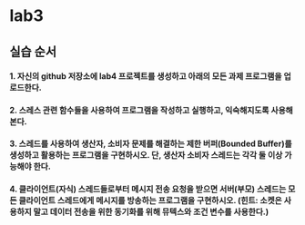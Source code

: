 # lab3

## 실습 순서

#### 1. 자신의 github 저장소에 lab4 프로젝트를 생성하고 아래의 모든 과제 프로그램을 업로드한다.

#### 2. 스레스 관련 함수들을 사용하여 프로그램을 작성하고 실행하고, 익숙해지도록 사용해 본다.

#### 3. 스레드를 사용하여 생산자, 소비자 문제를 해결하는 제한 버퍼(Bounded Buffer)를 생성하고 활용하는 프로그램을 구현하시오. 단, 생산자 소비자 스레드는 각각 둘 이상 가능해야 한다.  

#### 4. 클라이언트(자식) 스레드들로부터 메시지 전송 요청을 받으면 서버(부모) 스레드는 모든 클라이언트 스레드에게 메시지를 방송하는 프로그램을 구현하시오. (힌트: 소켓은 사용하지 말고 데이터 전송을 위한 동기화를 위해 뮤텍스와 조건 변수를 사용한다.)
